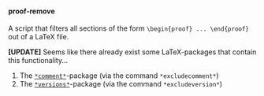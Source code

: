 #### proof-remove
A script that filters all sections of the form `\begin{proof} ... \end{proof}` out of a LaTeX file.

**[UPDATE]** Seems like there already exist some LaTeX-packages that contain this functionality...

1. The [`*comment*`](https://ctan.org/pkg/comment)-package (via the command `*excludecomment*`)
2. The [`*versions*`](https://ctan.org/pkg/versions)-package (via the command `*excludeversion*`)

